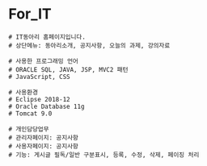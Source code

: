 # For_IT

	# IT동아리 홈페이지입니다.
	# 상단메뉴: 동아리소개, 공지사항, 오늘의 과제, 강의자료

	# 사용한 프로그래밍 언어
	# ORACLE SQL, JAVA, JSP, MVC2 패턴
	# JavaScript, CSS

	# 사용환경
	# Eclipse 2018-12
	# Oracle Database 11g
	# Tomcat 9.0

	# 개인담당업무
	# 관리자페이지: 공지사항
	# 사용자페이지: 공지사항
	# 기능: 게시글 필독/일반 구분표시, 등록, 수정, 삭제, 페이징 처리
